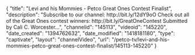 {
    "title": "Levi and his Mommies - Petco Great Ones Contest Finalist",
    "description": "Subscribe to our channel: http:\/\/bit.ly\/12dY9oO Check out all of the Great Ones contest winners: http:\/\/bit.ly\/GreatOneContest Submitted by Cali C. Worcester...",
    "channelid": "145113",
    "videoid": "145220",
    "date_created": "1394762632",
    "date_modified": "1418181180",
    "type": "captivate",
    "layout": "channelVideo",
    "url": "\/petco-tv\/levi-and-his-mommies-petco-great-ones-contest-finalist\/145113-145220"
}